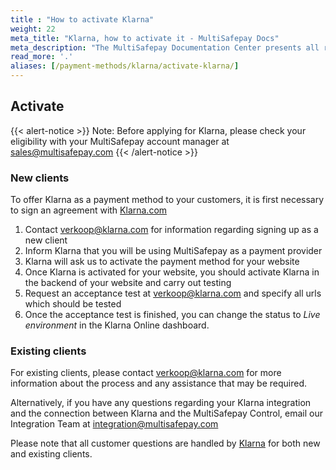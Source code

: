 ```yaml
---
title : "How to activate Klarna"
weight: 22
meta_title: "Klarna, how to activate it - MultiSafepay Docs"
meta_description: "The MultiSafepay Documentation Center presents all relevant information about our Plugins and API. You can also find support pages for payment methods, tools and general questions as well as the contact details of our Support and Integration Teams."
read_more: '.'
aliases: [/payment-methods/klarna/activate-klarna/]
---
```

## Activate
{{< alert-notice >}} Note: Before applying for Klarna, please check your eligibility with your MultiSafepay account manager at <sales@multisafepay.com> {{< /alert-notice >}}
 
### New clients
To offer Klarna as a payment method to your customers, it is first necessary to sign an agreement with [Klarna.com](https://www.klarna.com/nl/zakelijk)

1. Contact <verkoop@klarna.com> for information regarding signing up as a new client
2. Inform Klarna that you will be using MultiSafepay as a payment provider
3. Klarna will ask us to activate the payment method for your website
4. Once Klarna is activated for your website, you should activate Klarna in the backend of your website and carry out testing
5. Request an acceptance test at <verkoop@klarna.com> and specify all urls which should be tested
6. Once the acceptance test is finished, you can change the status to _Live environment_ in the Klarna Online dashboard.

### Existing clients

For existing clients, please contact <verkoop@klarna.com> for more information about the process and any assistance that may be required.

Alternatively, if you have any questions regarding your Klarna integration and the connection between Klarna and the MultiSafepay Control, email our Integration Team at <integration@multisafepay.com>

Please note that all customer questions are handled by [Klarna](https://www.klarna.com/nl/klantenservice) for both new and existing clients.
